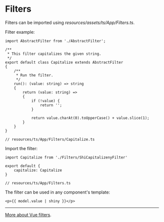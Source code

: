 # Filters

Filters can be imported using *resources/assets/ts/App/Filters.ts*.

Filter example:

    import AbstractFilter from './AbstractFilter';
    
    /**
     * This filter capitalizes the given string.
     */
    export default class Capitalize extends AbstractFilter
    {
        /**
         * Run the filter.
         */
        run(): (value: string) => string
        {
            return (value: string) =>
            {
                if (!value) {
                    return '';
                }
    
                return value.charAt(0).toUpperCase() + value.slice(1);
            }
        }
    }
    
    // resources/ts/App/Filters/Capitalize.ts
    
Import the filter:

    import Capitalize from './Filters/ShiCapitalizenyFilter'
        
    export default {
        capitalize: Capitalize
    }
    
    // resources/ts/App/Filters.ts
    
The filter can be used in any component's template:

    <p>{{ model.value | shiny }}</p>

---
[More about Vue filters](https://vuejs.org/v2/guide/filters.html).

